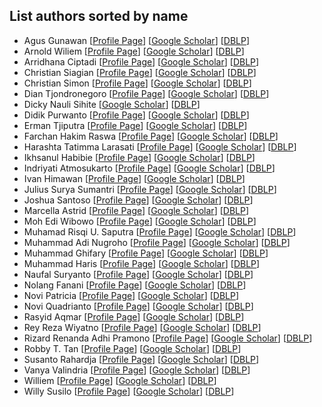 ## List authors sorted by name
- Agus Gunawan [[Profile Page]()] [[Google Scholar]()] [[DBLP]()]
- Arnold Wiliem [[Profile Page]()] [[Google Scholar]()] [[DBLP]()]
- Arridhana Ciptadi [[Profile Page]()] [[Google Scholar](https://scholar.google.com/citations?user=uQefdLAAAAAJ&hl=en)] [[DBLP](https://dblp.org/pid/47/849.html)]
- Christian Siagian [[Profile Page]()] [[Google Scholar]()] [[DBLP]()]
- Christian Simon [[Profile Page]()] [[Google Scholar]()] [[DBLP]()]
- Dian Tjondronegoro [[Profile Page]()] [[Google Scholar]()] [[DBLP]()]
- Dicky Nauli Sihite [[Google Scholar](https://scholar.google.com/citations?user=h-OIAIAAAAAJ&hl=en)] [[DBLP](https://dblp.org/pid/116/6482.html)]
- Didik Purwanto [[Profile Page]()] [[Google Scholar]()] [[DBLP]()]
- Erman Tjiputra [[Profile Page]()] [[Google Scholar]()] [[DBLP]()]
- Farchan Hakim Raswa [[Profile Page]()] [[Google Scholar]()] [[DBLP]()]
- Harashta Tatimma Larasati [[Profile Page]()] [[Google Scholar]()] [[DBLP]()]
- Ikhsanul Habibie [[Profile Page]()] [[Google Scholar]()] [[DBLP]()]
- Indriyati Atmosukarto [[Profile Page](https://sites.google.com/site/indriatmosukarto/)] [[Google Scholar](https://scholar.google.com.sg/citations?user=rnOSpKcAAAAJ)] [[DBLP](https://dblp.org/pid/55/6132.html)]
- Ivan Himawan [[Profile Page]()] [[Google Scholar]()] [[DBLP]()]
- Julius Surya Sumantri [[Profile Page]()] [[Google Scholar]()] [[DBLP]()]
- Joshua Santoso [[Profile Page]()] [[Google Scholar]()] [[DBLP]()]
- Marcella Astrid [[Profile Page]()] [[Google Scholar]()] [[DBLP]()]
- Moh Edi Wibowo [[Profile Page]()] [[Google Scholar]()] [[DBLP]()]
- Muhamad Risqi U. Saputra [[Profile Page]()] [[Google Scholar]()] [[DBLP]()]
- Muhammad Adi Nugroho [[Profile Page]()] [[Google Scholar]()] [[DBLP]()]
- Muhammad Ghifary [[Profile Page]()] [[Google Scholar]()] [[DBLP]()]
- Muhammad Haris [[Profile Page]()] [[Google Scholar]()] [[DBLP]()]
- Naufal Suryanto [[Profile Page]()] [[Google Scholar]()] [[DBLP]()]
- Nolang Fanani [[Profile Page]()] [[Google Scholar]()] [[DBLP]()]
- Novi Patricia [[Profile Page]()] [[Google Scholar]()] [[DBLP]()]
- Novi Quadrianto [[Profile Page](https://profiles.sussex.ac.uk/p335583-novi-quadrianto)] [[Google Scholar](https://scholar.google.com/citations?user=I-rLzGcAAAAJ&hl=en)] [[DBLP](https://dblp.org/pid/06/580.html)]
- Rasyid Aqmar [[Profile Page]()] [[Google Scholar]()] [[DBLP]()]
- Rey Reza Wiyatno [[Profile Page]()] [[Google Scholar]()] [[DBLP]()]
- Rizard Renanda Adhi Pramono [[Profile Page]()] [[Google Scholar]()] [[DBLP]()]
- Robby T. Tan [[Profile Page](https://tanrobby.github.io/)] [[Google Scholar](https://scholar.google.com/citations?user=MOD0gv4AAAAJ&hl=en)] [[DBLP](https://dblp.org/pid/t/RobbyTTan.html)]
- Susanto Rahardja [[Profile Page](https://www.singaporetech.edu.sg/directory/faculty/susanto-rahardja)] [[Google Scholar](https://scholar.google.com/citations?user=OdkA4jMAAAAJ&hl=en)] [[DBLP](https://dblp.org/pid/98/3034.html)]
- Vanya Valindria [[Profile Page]()] [[Google Scholar]()] [[DBLP]()]
- Williem [[Profile Page](https://williem.dev)] [[Google Scholar](https://scholar.google.com/citations?user=XS9FjigAAAAJ&hl=en)] [[DBLP](https://dblp.org/pid/146/7535.html)]
- Willy Susilo [[Profile Page]()] [[Google Scholar]()] [[DBLP]()]
